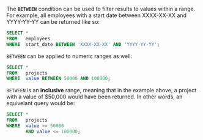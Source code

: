 The **`BETWEEN`** condition can be used to filter results to values within a range. For example, all employees with a start date between XXXX-XX-XX and YYYY-YY-YY can be returned like so:

```sql
SELECT *
FROM   employees
WHERE  start_date BETWEEN 'XXXX-XX-XX' AND 'YYYY-YY-YY';
```

`BETWEEN` can be applied to numeric ranges as well:

```sql
SELECT *
FROM   projects
WHERE  value BETWEEN 50000 AND 100000; 
```

`BETWEEN` is an **inclusive** range, meaning that in the example above, a project with a value of $50,000 would have been returned. In other words, an equivelant query would be:

```sql
SELECT *
FROM   projects
WHERE  value >= 50000
       AND value <= 100000; 
```
 


